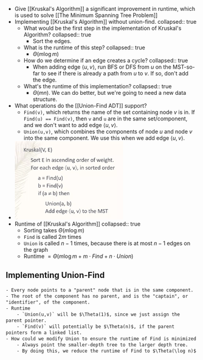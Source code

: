 - Give [[Kruskal's Algorithm]] a significant improvement in runtime, which is used to solve [[The Minimum Spanning Tree Problem]]
- Implementing [[Kruskal's Algorithm]] without union-find.
  collapsed:: true
	- What would be the first step in the implementation of Kruskal's Algorithm?
	  collapsed:: true
		- Sort the edges.
	- What is the runtime of this step?
	  collapsed:: true
		- $\Theta(m \log m)$
	- How do we determine if an edge creates a cycle?
	  collapsed:: true
		- When adding edge $\langle u,v \rangle$, run BFS or DFS from $u$ on the MST-so-far to see if there is already a path from $u$ to $v$. If so, don't add the edge.
	- What's the runtime of this implementation?
	  collapsed:: true
		- $\Theta(mn)$. We can do better, but we're going to need a new data structure.
- What operations do the [[Union-Find ADT]] support?
	- `Find(v)`, which returns the name of the set containing node $v$ is in. If `Find(u) == Find(v)`, then `v` and `u` are in the same set/component, and we don't want to add edge $\langle u, v \rangle$.
	- `Union(u,v)`, which combines the components of node $u$ and node $v$ into the same component. We use this when we add edge $\langle u, v \rangle$.
- ![image.png](../assets/image_1622153312667_0.png)
- Runtime of [[Kruskal's Algorithm]]
  collapsed:: true
	- Sorting takes $\Theta(m \log m)$
	- `Find` is called $2m$ times
	- `Union` is called $n-1$ times, because there is at most $n-1$ edges on the graph
	- Runtime $= \Theta(m \log m + m \cdot Find + n \cdot Union)$
## Implementing Union-Find
	- Every node points to a "parent" node that is in the same component.
	- The root of the component has no parent, and is the "captain", or "identifier", of the component.
	- Runtime
		- `Union(u,v)` will be $\Theta(1)$, since we just assign the parent pointer.
		- `Find(v)` will potentially be $\Theta(n)$, if the parent pointers form a linked list.
	- How could we modify Union to ensure the runtime of Find is minimized
		- Always point the smaller-depth tree to the larger depth tree.
		- By doing this, we reduce the runtime of Find to $\Theta(\log n)$